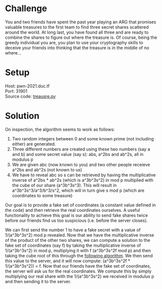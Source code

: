 # Challenge
You and two friends have spent the past year playing an ARG that promises valuable treasures to the first team to find three secret shares scattered around the world. At long last, you have found all three and are ready to combine the shares to figure out where the treasure is. Of course, being the greedy individual you are, you plan to use your cryptography skills to deceive your friends into thinking that the treasure is in the middle of no where...  
  
# Setup
Host: pwn-2021.duc.tf  
Port: 31901  
Source code: [treausre.py](treasure.py)  
  
# Solution
On inspection, the algorithm seems to work as follows:
<ol>
  <li> Two random integers between 0 and some known prime (not including either) are generated. </li>
  <li> Three different numbers are created using these two numbers (say a and b) and some secret value (say s): abs, a^2bs and ab^2s, all in modulus p </li>
  <li> We are given abc (now known to you) and two other people receieve a^2bs and ab^2s (not known to us) </li>
  <li> We have to reveal abc so s can be retrieved by having the multiplicative inverse of a^2bs * ab^2s (which is a^3b^3s^2) in mod p multiplied with the cube of our share (a^3b^3s^3). This will result in a^3b^3s^3/a^3/b^3/s^2, which will in turn give s mod p (which are coordinates to some treasure)</li>
</ol>
Our goal is to provide a fake set of coordinates (a constant value defined in the code) and then retrieve the real coordinates ourselves. A useful functionality to achieve this goal is our ability to send fake shares twice before our friends find us too suspicious (i.e. before the server closes).  
  
  
We can first send the number 1 to have a fake secret with a value of 1/(a^3b^3s^2) mod p revealed. Now that we have the multiplicative inverse of the product of the other two shares, we can compute a solution to the fake set of coordinates (say f) by taking the multiplicative inverse of 1/(a^3b^3s^2) in mod p, multiplying it with f (a^3b^3s^2f mod p) and then taking the cube root of this through the [following algorithm](https://stackoverflow.com/questions/6752374/cube-root-modulo-p-how-do-i-do-this). We then send this value to the server, and it will now compute: (a^3b^3s^2f * 1/(a^3b^3s^2)) = f. Now that our friends have the fake set of coordinates, the server will ask us for the real coordinates. We compute this by simply multiplying our real share with the 1/(a^3b^3s^2) we received in modulus p and then sending it to the server.
